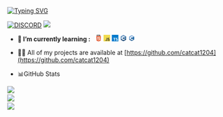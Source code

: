 [![Typing SVG](https://readme-typing-svg.herokuapp.com?color=%23C5B9FF&lines=Hi%2C+I'm+CatCat+%F0%9F%91%8B)](https://git.io/typing-svg)

[![DISCORD](https://img.shields.io/static/v1?logo=discord&label=&message=Discord&color=36393f&style=flat-square)](https://discord.gg/imduong2k6)
![](https://komarev.com/ghpvc/?username=aiko2004&color=e1bdff)

- **🌱 I’m currently learning :** &nbsp;
<code><img height="15" src="https://raw.githubusercontent.com/github/explore/80688e429a7d4ef2fca1e82350fe8e3517d3494d/topics/html/html.png"></code>
 <code><img height="15" src="https://raw.githubusercontent.com/github/explore/80688e429a7d4ef2fca1e82350fe8e3517d3494d/topics/javascript/javascript.png"></code>
 <code><img height="15" src="https://raw.githubusercontent.com/github/explore/80688e429a7d4ef2fca1e82350fe8e3517d3494d/topics/typescript/typescript.png"></code>
 <code><img height="15" src="https://raw.githubusercontent.com/github/explore/80688e429a7d4ef2fca1e82350fe8e3517d3494d/topics/cpp/cpp.png"></code>
 <code><img height="15" src="https://raw.githubusercontent.com/github/explore/80688e429a7d4ef2fca1e82350fe8e3517d3494d/topics/c/c.png"></code>
 
- 👨‍💻 All of my projects are available at [https://github.com/catcat1204](https://github.com/catcat1204)

- 📊GitHub Stats

![](https://github-readme-stats.vercel.app/api?username=catcat1204&theme=radical&hide_border=false&include_all_commits=false&count_private=false)<br/>
![](https://github-readme-streak-stats.herokuapp.com/?user=catcat1204&theme=radical&hide_border=false)<br/>
![](https://github-readme-stats.vercel.app/api/top-langs/?username=catcat1204&theme=radical&hide_border=false&include_all_commits=false&count_private=false&layout=compact)

